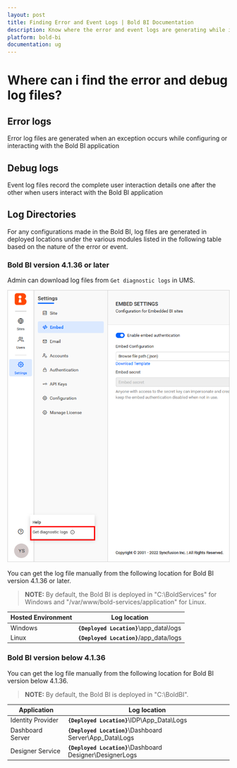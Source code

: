 ```yaml
---
layout: post
title: Finding Error and Event Logs | Bold BI Documentation
description: Know where the error and event logs are generating while interacting with Bold BI application installed in server.
platform: bold-bi
documentation: ug
---
```


# Where can i find the error and debug log files?
## Error logs
Error log files are generated when an exception occurs while configuring or interacting with the Bold BI application

## Debug logs

Event log files record the complete user interaction details one after the other when users interact with the Bold BI application

## Log Directories

For any configurations made in the Bold BI, log files are generated in deployed locations under the various modules listed in the following table based on the nature of the error or event.

### Bold BI version 4.1.36 or later

Admin can download log files from `Get diagnostic logs` in UMS.

![Download Log Files](/static/assets/embedded/faq/images/download-logs.png#width=55%)

You can get the log file manually from the following location for Bold BI version 4.1.36 or later.

> **NOTE:** By default, the Bold BI is deployed in "C:\BoldServices" for Windows and "/var/www/bold-services/application" for Linux.

| Hosted Environment    | Log location                                              	|
|-------------------	|-----------------------------------------------------------	|
| Windows            	| **`{Deployed Location}`**\app_data\logs                       |
| Linux               	| **`{Deployed Location}`**/app_data/logs                       |

### Bold BI version below 4.1.36

You can get the log file manually from the following location for Bold BI version below 4.1.36.

> **NOTE:**  By default, the Bold BI is deployed in "C:\BoldBI".

| Application       	| Log location                                              	|
|-------------------	|-----------------------------------------------------------	|
| Identity Provider 	| **`{Deployed Location}`**\IDP\App_Data\Logs               	|
| Dashboard Server  	| **`{Deployed Location}`**\Dashboard Server\App_Data\Logs  	|
| Designer Service  	| **`{Deployed Location}`**\Dashboard Designer\DesignerLogs 	|